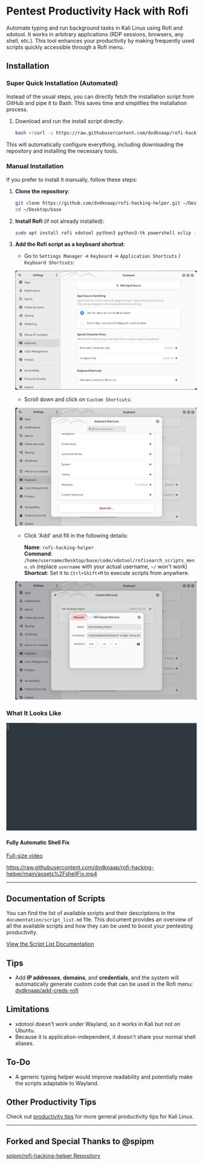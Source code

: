 
# Pentest Productivity Hack with Rofi

Automate typing and run background tasks in Kali Linux using Rofi and xdotool. It works in arbitrary applications (RDP sessions, browsers, any shell, etc.). This tool enhances your productivity by making frequently used scripts quickly accessible through a Rofi menu.

## Installation

### Super Quick Installation (Automated)

Instead of the usual steps, you can directly fetch the installation script from GitHub and pipe it to Bash. This saves time and simplifies the installation process.

1. Download and run the install script directly:

   ```bash
   bash <(curl -s https://raw.githubusercontent.com/dvdknaap/rofi-hacking-helper/main/install.sh)
   ```

This will automatically configure everything, including downloading the repository and installing the necessary tools.

### Manual Installation

If you prefer to install it manually, follow these steps:

1. **Clone the repository**:

   ```bash
   git clone https://github.com/dvdknaap/rofi-hacking-helper.git ~/Desktop/base
   cd ~/Desktop/base
   ```

2. **Install Rofi** (if not already installed):

   ```bash
   sudo apt install rofi xdotool python3 python3-tk powershell xclip -y
   ```

3. **Add the Rofi script as a keyboard shortcut**:

   - Go to `Settings Manager` -> `Keyboard` -> `Application Shortcuts` / `Keyboard Shortcuts`:
   
   ![Settings](assets/settings.png)

   - Scroll down and click on `Custom Shortcuts`:
   
   ![Keyboard ShortCuts](assets/keyboardShortCuts.png)

   - Click 'Add' and fill in the following details:

     **Name**: `rofi-hacking-helper`  
     **Command**: `/home/username/Desktop/base/code/xdotool/rofisearch_scripts_menu.sh` (replace `username` with your actual username, `~/` won't work)  
     **Shortcut**: Set it to `Ctrl+Shift+M` to execute scripts from anywhere.

   ![Custom shortcut](assets/customShortcut.png)

### What It Looks Like

![](assets/boon.gif)

#### Fully Automatic Shell Fix
[Full-size video](assets/shellFix.mp4)

https://raw.githubusercontent.com/dvdknaap/rofi-hacking-helper/main/assets%2FshellFix.mp4


---

## Documentation of Scripts

You can find the list of available scripts and their descriptions in the `documentation/script_list.md` file. This document provides an overview of all the available scripts and how they can be used to boost your pentesting productivity.

[View the Script List Documentation](documentation/script_list.md)

## Tips

- Add **IP addresses**, **domains**, and **credentials**, and the system will automatically generate custom code that can be used in the Rofi menu:  
  [dvdknaap/add-creds-rofi](https://github.com/dvdknaap/add-creds-rofi)

## Limitations

- xdotool doesn't work under Wayland, so it works in Kali but not on Ubuntu.
- Because it is application-independent, it doesn't share your normal shell aliases.

## To-Do

- A generic typing helper would improve readability and potentially make the scripts adaptable to Wayland.

## Other Productivity Tips

Check out [productivity tips](Productivity.md) for more general productivity tips for Kali Linux.

---

## Forked and Special Thanks to @spipm

[spipm/rofi-hacking-helper Repository](https://github.com/spipm/rofi-hacking-helper)
